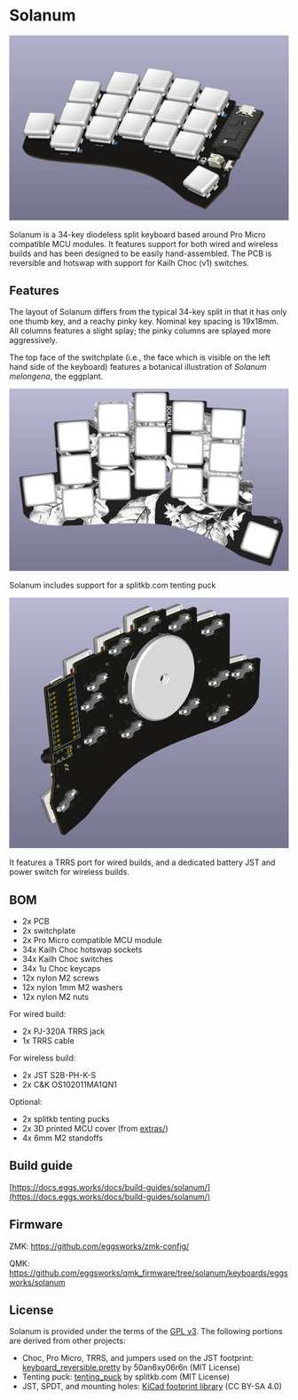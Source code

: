 # Solanum

![](renders/image.png)

Solanum is a 34-key diodeless split keyboard based around Pro Micro compatible MCU modules. It features support for both wired and wireless builds and has been designed to be easily hand-assembled. The PCB is reversible and hotswap with support for Kailh Choc (v1) switches. 

## Features

The layout of Solanum differs from the typical 34-key split in that it has only one thumb key, and a reachy pinky key. Nominal key spacing is 19x18mm. All columns features a slight splay; the pinky columns are splayed more aggressively.

The top face of the switchplate (i.e., the face which is visible on the left hand side of the keyboard) features a botanical illustration of *Solanum melongena*, the eggplant.

![](renders/image-4.png)

Solanum includes support for a splitkb.com tenting puck

![](renders/image-3.png)

It features a TRRS port for wired builds, and
a dedicated battery JST and power switch for wireless builds.

## BOM

- 2x PCB
- 2x switchplate
- 2x Pro Micro compatible MCU module
- 34x Kailh Choc hotswap sockets
- 34x Kailh Choc switches
- 34x 1u Choc keycaps
- 12x nylon M2 screws
- 12x nylon 1mm M2 washers
- 12x nylon M2 nuts

For wired build:
- 2x PJ-320A TRRS jack
- 1x TRRS cable

For wireless build:
- 2x JST S2B-PH-K-S
- 2x C&K OS102011MA1QN1

Optional:
- 2x splitkb tenting pucks
- 2x 3D printed MCU cover (from [extras/](extras/))
- 4x 6mm M2 standoffs

## Build guide

[https://docs.eggs.works/docs/build-guides/solanum/](https://docs.eggs.works/docs/build-guides/solanum/)

## Firmware

ZMK: https://github.com/eggsworks/zmk-config/

QMK: https://github.com/eggsworks/qmk_firmware/tree/solanum/keyboards/eggsworks/solanum

## License

Solanum is provided under the terms of the [GPL v3](LICENSE). The following portions are derived from other projects:

- Choc, Pro Micro, TRRS, and jumpers used on the JST footprint: [keyboard_reversible.pretty](https://github.com/50an6xy06r6n/keyboard_reversible.pretty) by 50an6xy06r6n (MIT License)
- Tenting puck: [tenting_puck](https://github.com/splitkb/tenting_puck) by splitkb.com (MIT License)
- JST, SPDT, and mounting holes: [KiCad footprint library](https://kicad.github.io/footprints/) (CC BY-SA 4.0)
